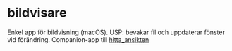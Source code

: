 # bildvisare
Enkel app för bildvisning (macOS). USP: bevakar fil och uppdaterar fönster vid förändring. Companion-app till [hitta_ansikten](https://github.com/krissen/hitta_ansikten)
